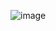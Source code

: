 ![image](https://github.com/amiraabouz/Application-web-e-commerce-des-plantes/assets/154357531/d382572d-11b6-4cb2-879e-f9836b07227b)
